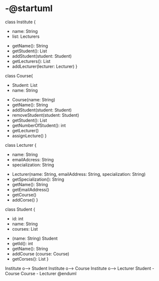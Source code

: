 # -@startuml
class Institute { 
- name: String
- list: Lecturers
+ getName(): String
+ getStudent(): List
+ addStudent(student: Student)
+ getLecturers(): List 
+ addLecturer(lecturer: Lecturer) 
} 

class Course{ 
- Student: List 
- name: String 
+ Course(name: String)
+ getName(): String 
+ addStudent(student: Student) 
+ removeStudent(student: Student)
+ getStudent(): List
+ getNumberOfStudent(): int 
+ getLecturer()
+ assignLecture()
} 

class Lecturer { 
- name: String 
- emailAdcress: String 
- specialization: String 
+ Lecturer(name: String, emailAddress: String, specialization: String)
+ getSpecialization(): String
+ getName(): String
+ getEmailAddress()
+ getCourse()
+ addCorse()
} 

class Student {
- id: int
- name: String
- courses: List<Course>
+ (name: String) Student
+ getId(): int
+ getName(): String
+ addCourse (course: Course)
+ getCorses(): List<Course>
}

Institute o--> Student
Institute o--> Course
Institute o--> Lecturer
Student - Course
Course - Lecturer
@enduml
